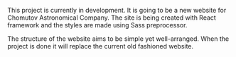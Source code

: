 This project is currently in development. It is going to be a new website for Chomutov Astronomical Company. The site is being created with React framework and the styles are made using Sass preprocessor.

The structure of the website aims to be simple yet well-arranged. When the project is done it will replace the current old fashioned website.
